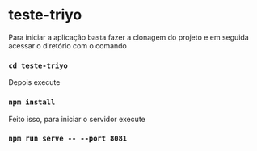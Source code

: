 # teste-triyo

Para iniciar a aplicação basta fazer a clonagem do projeto e em seguida acessar o diretório com o comando

### `cd teste-triyo`

Depois execute

### `npm install`

Feito isso, para iniciar o servidor execute

### `npm run serve -- --port 8081`
